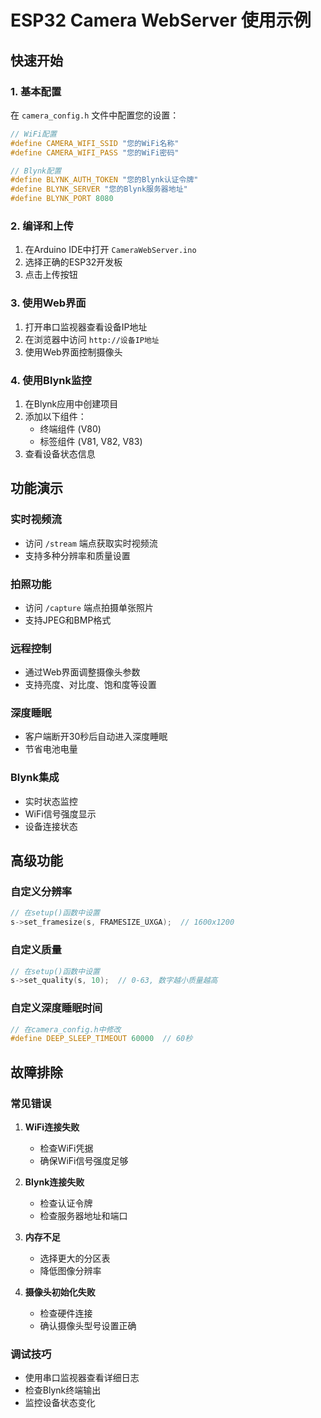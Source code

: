 # ESP32 Camera WebServer 使用示例

## 快速开始

### 1. 基本配置
在 `camera_config.h` 文件中配置您的设置：

```cpp
// WiFi配置
#define CAMERA_WIFI_SSID "您的WiFi名称"
#define CAMERA_WIFI_PASS "您的WiFi密码"

// Blynk配置
#define BLYNK_AUTH_TOKEN "您的Blynk认证令牌"
#define BLYNK_SERVER "您的Blynk服务器地址"
#define BLYNK_PORT 8080
```

### 2. 编译和上传
1. 在Arduino IDE中打开 `CameraWebServer.ino`
2. 选择正确的ESP32开发板
3. 点击上传按钮

### 3. 使用Web界面
1. 打开串口监视器查看设备IP地址
2. 在浏览器中访问 `http://设备IP地址`
3. 使用Web界面控制摄像头

### 4. 使用Blynk监控
1. 在Blynk应用中创建项目
2. 添加以下组件：
   - 终端组件 (V80)
   - 标签组件 (V81, V82, V83)
3. 查看设备状态信息

## 功能演示

### 实时视频流
- 访问 `/stream` 端点获取实时视频流
- 支持多种分辨率和质量设置

### 拍照功能
- 访问 `/capture` 端点拍摄单张照片
- 支持JPEG和BMP格式

### 远程控制
- 通过Web界面调整摄像头参数
- 支持亮度、对比度、饱和度等设置

### 深度睡眠
- 客户端断开30秒后自动进入深度睡眠
- 节省电池电量

### Blynk集成
- 实时状态监控
- WiFi信号强度显示
- 设备连接状态

## 高级功能

### 自定义分辨率
```cpp
// 在setup()函数中设置
s->set_framesize(s, FRAMESIZE_UXGA);  // 1600x1200
```

### 自定义质量
```cpp
// 在setup()函数中设置
s->set_quality(s, 10);  // 0-63, 数字越小质量越高
```

### 自定义深度睡眠时间
```cpp
// 在camera_config.h中修改
#define DEEP_SLEEP_TIMEOUT 60000  // 60秒
```

## 故障排除

### 常见错误
1. **WiFi连接失败**
   - 检查WiFi凭据
   - 确保WiFi信号强度足够

2. **Blynk连接失败**
   - 检查认证令牌
   - 检查服务器地址和端口

3. **内存不足**
   - 选择更大的分区表
   - 降低图像分辨率

4. **摄像头初始化失败**
   - 检查硬件连接
   - 确认摄像头型号设置正确

### 调试技巧
- 使用串口监视器查看详细日志
- 检查Blynk终端输出
- 监控设备状态变化 